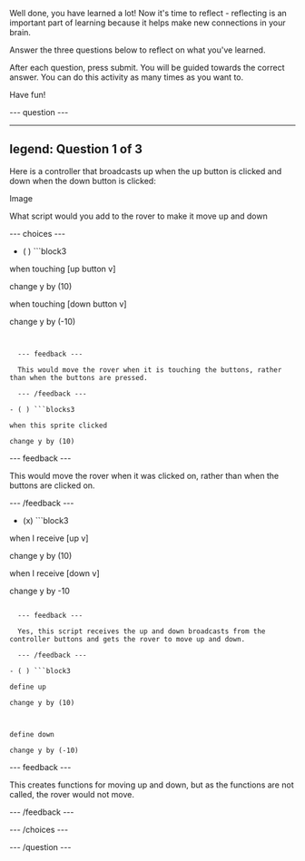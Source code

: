 
Well done, you have learned a lot! Now it's time to reflect - reflecting is an important part of learning because it helps make new connections in your brain.

Answer the three questions below to reflect on what you've learned.

After each question, press submit. You will be guided towards the correct answer. You can do this activity as many times as you want to.

Have fun!


--- question ---

---
legend: Question 1 of 3
---

Here is a controller that broadcasts up when the up button is clicked and down when the down button is clicked:

Image

What script would you add to the rover to make it move up and down

--- choices ---

- ( ) ```block3

when touching [up button v]

change y by (10)



when touching [down button v]

change y by (-10)

```


  --- feedback ---

  This would move the rover when it is touching the buttons, rather than when the buttons are pressed.

  --- /feedback ---

- ( ) ```blocks3

when this sprite clicked

change y by (10)

```


  --- feedback ---

  This would move the rover when it was clicked on, rather than when the buttons are clicked on.

  --- /feedback ---

- (x) ```block3

when I receive [up v]

change y by (10)



when I receive [down v]

change y by -10

``` 

  --- feedback ---

  Yes, this script receives the up and down broadcasts from the controller buttons and gets the rover to move up and down.

  --- /feedback ---

- ( ) ```block3

define up

change y by (10)



define down

change y by (-10)

```


  --- feedback ---

  This creates functions for moving up and down, but as the functions are not called, the rover would not move.

  --- /feedback ---

--- /choices ---

--- /question ---
